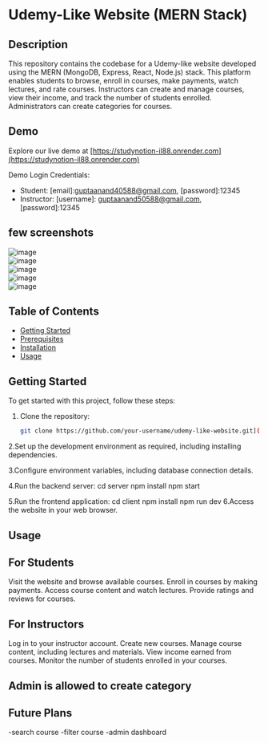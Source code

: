 # Udemy-Like Website (MERN Stack)

## Description
This repository contains the codebase for a Udemy-like website developed using the MERN (MongoDB, Express, React, Node.js) stack. This platform enables students to browse, enroll in courses, make payments, watch lectures, and rate courses. Instructors can create and manage courses, view their income, and track the number of students enrolled. Administrators can create categories for courses.

## Demo
Explore our live demo at [https://studynotion-il88.onrender.com](https://studynotion-il88.onrender.com)

Demo Login Credentials:
- Student: [email]:guptaanand40588@gmail.com, [password]:12345
- Instructor: [username]: guptaanand50588@gmail.com, [password]:12345

## few screenshots


![image](https://github.com/anandkishorgupta/Edtech-Mega-Project/assets/85511831/b1e83496-aa3d-4da7-bf79-ee9ab0fa3952)
<br>
![image](https://github.com/anandkishorgupta/Edtech-Mega-Project/assets/85511831/d0174746-407f-4837-bcf4-2a85f24e5f92)
<br>
![image](https://github.com/anandkishorgupta/Edtech-Mega-Project/assets/85511831/08065081-21c5-4685-a117-603fc63f13c9)
<br>
![image](https://github.com/anandkishorgupta/Edtech-Mega-Project/assets/85511831/6be2a18d-6de2-4940-ae3a-4c0d670f670b)
<br>
![image](https://github.com/anandkishorgupta/Edtech-Mega-Project/assets/85511831/c8d40eec-d159-4feb-8e02-8f3472035fb0)


## Table of Contents
- [Getting Started](#getting-started)
- [Prerequisites](#prerequisites)
- [Installation](#installation)
- [Usage](#usage)

## Getting Started
To get started with this project, follow these steps:

1. Clone the repository:
   ```bash
   git clone https://github.com/your-username/udemy-like-website.git](https://github.com/anandkishorgupta/Edtech-Mega-Project.git)https://github.com/anandkishorgupta/Edtech-Mega-Project.git

2.Set up the development environment as required, including installing dependencies.

3.Configure environment variables, including database connection details.

4.Run the backend server:
cd server
npm install
npm start

5.Run the frontend application:
cd client
npm install
npm run dev
6.Access the website in your web browser.

## Usage
## For Students
Visit the website and browse available courses.
Enroll in courses by making payments.
Access course content and watch lectures.
Provide ratings and reviews for courses.

## For Instructors
Log in to your instructor account.
Create new courses.
Manage course content, including lectures and materials.
View income earned from courses.
Monitor the number of students enrolled in your courses.

## Admin is allowed to create category

## Future Plans
-search course
-filter course
-admin dashboard


